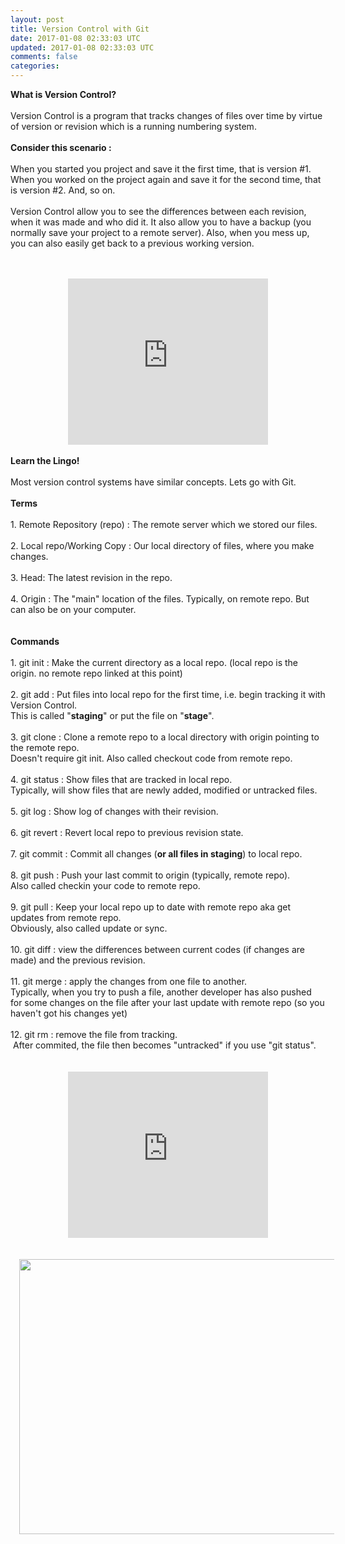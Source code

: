 ```yaml
---           
layout: post
title: Version Control with Git
date: 2017-01-08 02:33:03 UTC
updated: 2017-01-08 02:33:03 UTC
comments: false
categories: 
---
```


<b>What is Version Control?</b><br /><br />Version Control is a program that tracks changes of files over time by virtue of version or revision which is a running numbering system.<br /><b><br /></b><b>Consider this scenario :</b><br /><br />When you started you project and save it the first time, that is version #1.<br />When you worked on the project again and save it for the second time, that is version #2. And, so on.<br /><br />Version Control allow you to see the differences between each revision, when it was made and who did it. It also allow you to have a backup (you normally save your project to a remote server). Also, when you mess up, you can also easily get back to a previous working version.<br /><br /><br /><div class="separator" style="clear: both; text-align: center;"><iframe allowfullscreen="" class="YOUTUBE-iframe-video" data-thumbnail-src="https://i.ytimg.com/vi/M-O8ZNW9icQ/0.jpg" frameborder="0" height="266" src="https://www.youtube.com/embed/M-O8ZNW9icQ?feature=player_embedded" width="320"></iframe></div><br /><b>Learn the Lingo!</b><br /><br />Most version control systems have similar concepts. Lets go with Git.<br /><br /><b>Terms</b><br /><br />1. Remote Repository (repo) : The remote server which we stored our files.<br /><br />2. Local repo/Working Copy : Our local directory of files, where you make changes.<br /><br />3. Head: The latest revision in the repo.<br /><br />4. Origin : The "main" location of the files. Typically, on remote repo. But can also be on your computer.<br /><br /><br /><b>Commands</b><br /><br />1. git init : Make the current directory as a local repo. (local repo is the origin. no remote repo linked at this point)<br /><br />2. git add : Put files into local repo for the first time, i.e. begin tracking it with Version Control.<br />This is called "<b>staging</b>" or put the file on "<b>stage</b>".<br /><br />3. git clone : Clone a remote repo to a local directory with origin pointing to the remote repo.<br />Doesn't require git init. Also called checkout code from remote repo.<br /><br />4. git status : Show files that are tracked in local repo.<br />Typically, will show files that are newly added, modified or untracked files.<br /><br />5. git log : Show log of changes with their revision.<br /><br />6. git revert : Revert local repo to previous revision state.<br /><br />7. git commit : Commit all changes (<b>or all files in staging</b>) to local repo.<br /><br />8. git push : Push your last commit to origin (typically, remote repo).<br />Also called checkin your code to remote repo.<br /><br />9. git pull : Keep your local repo up to date with remote repo aka get updates from remote repo.<br />Obviously, also called update or sync.<br /><br />10. git diff : view the differences between current codes (if changes are made) and the previous revision.<br /><br />11. git merge : apply the changes from one file to another.<br />Typically, when you try to push a file, another developer has also pushed for some changes on the file after your last update with remote repo (so you haven't got his changes yet)<br /><br />12. git rm : remove the file from tracking.<br />&nbsp;After commited, the file then becomes "untracked" if you use "git status".<br /><br /><br /><div class="separator" style="clear: both; text-align: center;"><iframe width="320" height="266" class="YOUTUBE-iframe-video" data-thumbnail-src="https://i.ytimg.com/vi/HVsySz-h9r4/0.jpg" src="https://www.youtube.com/embed/HVsySz-h9r4?feature=player_embedded" frameborder="0" allowfullscreen></iframe></div><br /><br /><div class="separator" style="clear: both; text-align: center;"><a href="https://3.bp.blogspot.com/-sUoiw9vzEoY/WHGjpFjMPqI/AAAAAAAABqo/vgcytXuz9jIvY3vA52K8uu1a0CMjgN94gCLcB/s1600/Capturegit.PNG" imageanchor="1" style="margin-left: 1em; margin-right: 1em;"><img border="0" height="440" src="https://3.bp.blogspot.com/-sUoiw9vzEoY/WHGjpFjMPqI/AAAAAAAABqo/vgcytXuz9jIvY3vA52K8uu1a0CMjgN94gCLcB/s640/Capturegit.PNG" width="640" /></a></div><br />